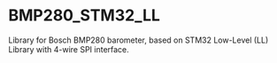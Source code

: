 # BMP280_STM32_LL
Library for Bosch BMP280 barometer, based on STM32 Low-Level (LL) Library with 4-wire SPI interface.
